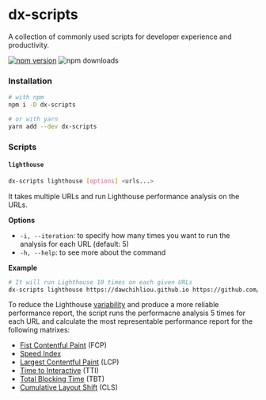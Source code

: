 # dx-scripts

A collection of commonly used scripts for developer experience and productivity.

[![npm version](https://img.shields.io/npm/v/dx-scripts.svg?style=flat)](https://www.npmjs.org/package/dx-scripts)
![npm downloads](https://img.shields.io/npm/dm/dx-scripts)

### Installation

```bash
# with npm
npm i -D dx-scripts

# or with yarn
yarn add --dev dx-scripts
```

### Scripts

#### `lighthouse`

```bash
dx-scripts lighthouse [options] <urls...>
```

It takes multiple URLs and run Lighthouse performance analysis on the URLs.

**Options**

- `-i, --iteration`: to specify how many times you want to run the analysis for each URL (default: 5)
- `-h, --help`: to see more about the command

**Example**

```bash
# It will run Lighthouse 10 times on each given URLs
dx-scripts lighthouse https://dawchihliou.github.io https://github.com/DawChihLiou -i 10
```

To reduce the Lighthouse [variability](https://developers.google.com/web/tools/lighthouse/variability) and produce a more reliable performance report, the script runs the performacne analysis 5 times for each URL and calculate the most representable performance report for the following matrixes:

- [Fist Contentful Paint](https://web.dev/first-contentful-paint/) (FCP)
- [Speed Index](https://web.dev/speed-index/)
- [Largest Contentful Paint](https://web.dev/lcp/) (LCP)
- [Time to Interactive](https://web.dev/interactive/) (TTI)
- [Total Blocking Time](https://web.dev/lighthouse-total-blocking-time/) (TBT)
- [Cumulative Layout Shift](https://web.dev/cls/) (CLS)
